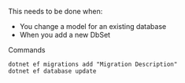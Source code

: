 This needs to be done when:

- You change a model for an existing database
- When you add a new DbSet

Commands

    dotnet ef migrations add "Migration Description"
    dotnet ef database update